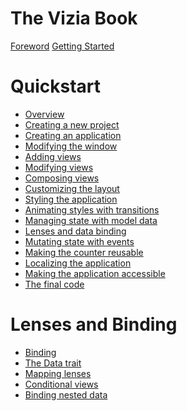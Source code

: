 # The Vizia Book

[Foreword](foreword.md)
[Getting Started](getting_started.md)

# Quickstart
- [Overview](./quickstart/overview.md)
- [Creating a new project](./quickstart/setup.md)
- [Creating an application](./quickstart/application.md)
- [Modifying the window](./quickstart/window_modifiers.md)
- [Adding views](./quickstart/view.md)
- [Modifying views](./quickstart/modifiers.md)
- [Composing views](./quickstart/composing_views.md)
- [Customizing the layout](./quickstart/layout.md)
- [Styling the application](./quickstart/styling.md)
- [Animating styles with transitions](./quickstart/transitions.md)
- [Managing state with model data](./quickstart/model_data.md)
- [Lenses and data binding](./quickstart/binding.md)
- [Mutating state with events](./quickstart/events.md)
- [Making the counter reusable](./quickstart/components.md)
- [Localizing the application](./quickstart/localization.md)
- [Making the application accessible](./quickstart/accessibility.md)
- [The final code](./quickstart/final_code.md)

# Lenses and Binding
- [Binding](./basic/binding/binding.md)
- [The Data trait](./basic/binding/data.md)
- [Mapping lenses](./basic/binding/lens_map.md)
- [Conditional views](./basic/binding/conditional_views.md)
- [Binding nested data](./basic/binding/nested_data.md)


<!-- - [Styling]()
    - [Style modifiers]()
    - [Adding a stylesheet]()
    - [Styling components]()
    - [Background]()

# Views
- [Label](./views/label.md)
- [Button](./views/button.md)
- [Checkbox](./views/checkbox.md) -->


<!-- # Quickstart Guide - Advanced
- [Overview]()
- [Custom modifiers]()
- [Conditional views]()
- [Modifier binding]()
- [Custom drawing]()
- [Window events]()
- [Lens map]()
- [Lists]()
- [Lens combinators]()
- [Loading images]()
- [Async]()
- [The complete code]() -->

<!-- # Docs -->
<!-- - [Drag and Drop](./docs/drag_and_drop.md) -->